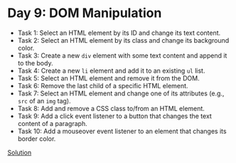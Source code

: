 # Day 9: DOM Manipulation

* Task 1: Select an HTML element by its ID and change its text content.
* Task 2: Select an HTML element by its class and change its background color.
* Task 3: Create a new `div` element with some text content and append it to the body.
* Task 4: Create a new `li` element and add it to an existing `ul` list.
* Task 5: Select an HTML element and remove it from the DOM.
* Task 6: Remove the last child of a specific HTML element.
* Task 7: Select an HTML element and change one of its attributes (e.g., `src` of an `img` tag).
* Task 8: Add and remove a CSS class to/from an HTML element.
* Task 9: Add a click event listener to a button that changes the text content of a paragraph.
* Task 10: Add a mouseover event listener to an element that changes its border color.


[Solution](./Day_9_Solution.js)